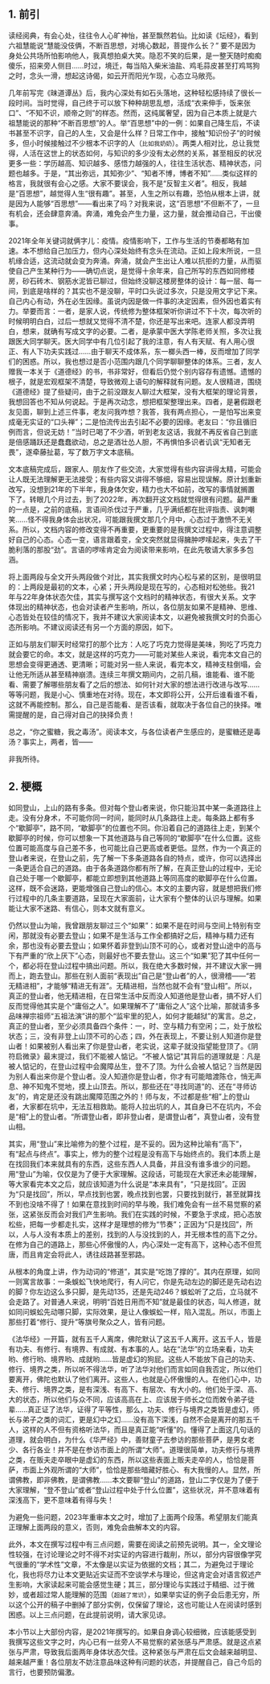 ## 1. 前引

读经阅典，有会心处，往往令人心旷神怡，甚至飘然若仙。比如读《坛经》，看到六祖慧能说“慧能没伎俩，不断百思想，对境心数起，菩提作么长？” 要不是因为身处公共场所怕影响他人，我真想拍桌大笑。隐忍不笑的后果，是一整天随时痴痴傻乐，招来旁人侧目……时过，境迁，每当陷入柴米油盐、鸡毛蒜皮甚至打鸡骂狗之时，念头一滑，想起这诗偈，如云开而阳光乍现，心态立马敞亮。

几年前写完《昧道谭丛》后，我内心深处有如石头落地，这种轻松感持续了很长一段时间。当时觉得，自己终于可以放下种种胡思乱想，活成“衣来伸手，饭来张口”、“不知不识，顺帝之则”的样态。然而，这纯属奢望，因为自己本质上就是六祖慧能说的那种“不断百思想”的人。举“百思想”中的一例：如果自己降生后，不读书甚至不识字，自己的人生，又会是什么样？日常工作中，接触“知识份子”的时候多，但小时候接触过不少根本不识字的人（` 比如我奶奶 `）。两类人相对比，总让我觉得，人活在这世上的状态如何，与知识的多少没有太必然的关系，甚至相反的状况更多一些：学历越高、知识越多、感悟力越强的人，往往生活状态、精神状态，问题也越多。于是，“其出弥远，其知弥少”、“知者不博，博者不知”……类似这样的格言，我就很有会心之感。大家不要误会，我不是“反智主义者”。相反，我越是“百思想”，越觉得人生“很有趣”。甚至，人生之所以有趣，恐怕从根本上讲，就是因为人能够“百思想”——看出来了吗？对我来说，这“百思想”不但断不了，一旦有机会，还会肆意奔涌。奔涌，难免会产生力量，这力量，就会推动自己，干出傻事。

2021年全年关键词就俩字儿：疫情。疫情影响下，工作与生活的节奏都略有加速。本不想给自己加压力，但内心深处始终有念头在流动。正如上段末所说，一旦机缘合适，这流动就会变为奔涌。奔涌，就会产生出让人难以抗拒的力量，从而驱使自己产生某种行为——确切点说，是觉得十余年来，自己所写的东西如同修楼房，砂石砖木、钢筋水泥皆已聊过，但始终没聊这楼房整体的设计：每一层、每一间，到底是啥样的？其实也不是没聊，平时口头说过多次，只是没用文字记下来。自己内心有动，外在必生因缘。虽说内因是做一件事的决定因素，但外因也着实有力。举要而言：一者，是家人说，传统修为整体框架听你讲过不下十次，每次听的时候明明白白，过后一想就又觉得不清不楚，你还是写出来吧。连家人都没弄明白，想来，就确有写成文字的必要。二者，是承蒙中医大学陈老师关照，多次让我跟医大同学聊天。医大同学中有几位引起了我的注意，有人有天赋、有人用心很正、有人下功夫实践过……由于聊天不成体系，东一榔头西一棒，反而增加了同学们的困惑。所以，我也想过是否小范围内跟几个同学聊聊整体的体系。三者，友人赠我一本关于《道德经》的书，书非常好，但看后仍觉个别内容存有遗憾。遗憾的根子，就是宏观框架不清楚，导致微观上语句的解释就有问题。友人很精进，围绕《道德经》提了些疑问，由于之前没跟友人聊过大框架，没有大框架的理论背景，我想回答也不知从何说起。于是再次动念，想把框架整理出来。四者，是暑假跟老友见面，聊到上述三件事，老友问我咋想？我答，我有两点担心，一是怕写出来变成毫无实证的“口头禅”；二是怕流传出去引起不必要的因缘。老友曰：“你且循旧例而言，但说无妨！”当时已喝了不少酒，听到老友这话，我就不再反省自己到底是倍感踊跃还是蠢蠢欲动，总之是酒壮怂人胆，不再惧怕多识者讥讽“无知者无畏”，遂牵藤扯葛，写了数万字文本底稿。

文本底稿完成后，跟家人、朋友作了些交流，大家觉得有些内容讲得太精，可能会让人既无法理解更无法接受；有些内容又讲得不够细，容易出现误解。原计划重新改写，没想到21年的下半年，我身体欠安，精力也大不如前，改写的事情就搁置下了。转眼几个月过去，到了2022年，再次翻开这文档就觉得很有问题。最严重的一点是，之前的底稿，言语间杀伐过于严重，几乎满纸都在批评指责、讽刺嘲笑……怪不得我身体会出状况，可能跟我撰文那几个月中，心态过于激愤不无关系。所以，文档内容的修改变得不再重要，更重要的是我撰文过程中，得注意调整好自己的心态。心态一变，语言跟着变，全文突然就显得臃肿啰嗦起来，失去了干脆利落的那股“劲”。言语的啰嗦肯定会为阅读带来影响，在此先敬请大家多多包涵。

将上面两段与全文开头两段做个对比，其实我撰文时内心松与紧的区别，是很明显的：上两段是最初的文本，心紧；开头两段是现在写的，心态相对松弛些。我21年与22年身体状态欠佳，其实与撰写这个文档时的精神状态，有很大关系。文字体现出的精神状态，也会对读者产生影响，所以，各位朋友如果不是精神、思维、心态皆处在较佳的情况下，我并不建议大家阅读本文，以避免被我撰文时的负面心态所影响。不建议阅读还有另一个方面的原因，如下。

正如与朋友们聊天时经常打的那个比方：人吃了巧克力觉得是美味，狗吃了巧克力就会要它的命。本文，就是这样的巧克力——可能对某些人来说，看完本文自己的思想会变得更通透、更清晰；可能对另一些人来说，看完本文，精神支柱倒塌，会让他无所适从甚至精神崩溃。连续三年撰文期间内，之前几稿，谁能看、谁不能看、需要了解哪些朋友看了之后的想法、如何针对大家的想法进行改进与改写……等等问题，我是小心、慎重地在对待。现在，本文即将公开，公开后谁看谁不看，这就不再能控制。那么，自己是否能看、是否该看，就取决于各位自己的抉择。唯需提醒的是，自己得对自己的抉择负责！

总之，“你之蜜糖，我之毒汤”。阅读本文，与各位读者产生感应的，是蜜糖还是毒汤？事实上，两者，皆——

非我所待。


## 2. 梗概

如同登山，上山的路有多条。但对每个登山者来说，你只能沿其中某一条道路往上走。没有分身术，不可能你同一时间，能同时从几条路往上走。每条路上都有多个“歇脚亭”，路不同，“歇脚亭”的位置也不同。你沿着自己的道路往上走，到某个歇脚亭的时候，你可以想象一下其他道路与自己等同的“歇脚亭”在什么位置。这些位置可能高度与自己差不多，也可能比自己更高或者更低。显然，作为一个真正的登山者来说，在登山之前，先了解一下多条道路各自的特点，或许，你可以选择出一条更适合自己的道路。由于各条道路你都有所了解，在真正登山的过程中，无论自己处于哪一个歇脚亭，都能立即想到其他道路上等同高度的歇脚亭在什么位置。这样，既不会迷路，更能增强自己登山的信心。本文的主要内容，就是想把我们修行过程中的几条主要道路，呈现在大家面前，让大家有个整体的认识与理解。如果能让大家不迷路、有信心，则本文就有意义。

仍然以登山为喻，我曾跟朋友聊过三个“如果”：如果不是在时间与空间上特别有空闲，那就没有必要去登山；如果不是生活与工作全都搞好之后，精神与精力还有余，那也没有必要去登山；如果怀着非登到山顶不可的心，或者对登山途中的高与下有严重的“欣上厌下”心态，则最好也不要去登山。这三个“如果”犯了其中任何一个，都必将在登山过程中搞出问题。所以，我在绝大多数时候，并不建议大家一拥而上，跑去登山。那些在别人面前“表现出”自己是“登山者”的人，很滑稽——“若无精进相”，才能够“精进无有涯”。无精进相，当然也就不会有“登山相”。所以，真正的登山者，他无精进相，在日常生活中反而没人知道他是登山者，搞不好人们反而觉得他其实是个“庸俗之人”。如果理解不了“庸俗之人”这个比喻，那就请多多品味禅宗祖师“五祖法演”讲的那个“监牢里的犯人，如何才能越狱”的寓言。总之，真正的登山者，至少必须具备四个条件：一，时、空与精力有空闲；二，处于放松状态；三，没有非登上山顶不可的心态；四，外在表现上，不要让别人知道你是登山者！如果被别人看出来了你是登山者，老实说，这辈子就没指望能登顶了。《阴符启微录》最末提过，我们不能被人惦记。“不被人惦记”其背后的道理就是：凡是被人惦记的，在登山过程中会魔障丛生，登不了顶。为什么会被人惦记？当然是因为别人看出来你是个登山者。没人知道你是登山者，你才有可能暗渡陈仓，悄无声息、神不知鬼不觉地，摸上山顶去。所以，那些还在“寻找同道”的、还在“寻师访友”的，肯定是还没有跳出魔障范围之外的！师与友，不过都是些“相”上的登山者，大家都在坑中，无法互相救助。能将人拉出坑的人，其自身已不在坑内，不会是“相”上的登山者。“所谓登山者，即非登山者，是谓登山者”，真登山者，没有登山相。

其实，用“登山”来比喻修为的整个过程，是不妥的。因为这种比喻有“高下”，有“起点与终点”。事实上，修为的整个过程是没有高下与始终点的。我们本质上是在找回我们本来就具有的东西，这些东西人人具备，并且没有谁多谁少的问题。用“登山”为喻，仅仅是为了便于大家理解。这段话，可能现在大家还未必能理解，等大家看完本文之后，就应该知道为什么说是“本来具有”，“只是找回”。正因为“只是找回”，所以，早点找到也罢，晚点找到也罢，只要找到就行，甚至就算找不到也没啥不得了！如果在意找到时间的早与晚，我们难免会有一丝不易觉察的紧张，这紧张反而会对我们产生影响。我们在实践的时候，不要急于求成，把心态放松些，把每一步都走扎实，这样才是理想的修为“节奏”；正因为“只是找回”，所以，人与人没有本质上的差别，找到的人与没找到的人，并无根本性的高下之分。在修为自己的道路上，那些心怀傲慢的人，内心深处一定有高下，这种心态不但荒唐，而且肯定会将此人，诱往歧路甚至邪路。

从根本的角度上讲，作为动词的“修道”，其实是“吃饱了撑的”。其内在原理，如同一则寓言故事：一条蜈蚣飞快地爬行，有人问它，你是先动左边的脚还是先动右边的脚？你左边这么多只脚，是先动135，还是先动246？蜈蚣听了之后，立马就不会走路了。对普通人来说，明明“百姓日用而不知”就是最佳的状态，叫人修道，就如同问蜈蚣先动哪只脚，实际效果，是让人像蜈蚣一样，陷入混乱。所以，市面上那些打着“修行、提升”等旗号聚众之人，皆有问题。

《法华经》一开篇，就有五千人离席，佛陀默认了这五千人离开。这五千人，皆是有功夫、有修行、有境界、有成就、有本事的人。站在“法华”的立场来看，功夫哟、修行哟、境界哟、成就哟……皆是虚幻的狗屁。这些人不能放下自己的功夫、修行、境界之类，所以听不得法华，听了法华对他们而言如同自我否定，所以他们要离开，佛陀也默认了他们离开。这些人，也就是心怀傲慢的人。在他们心中，功夫、修行、境界之类，是有深浅、有高下、有层次、有大小的。他们处于深、高、大的状态，所以他们与众不同，应该高高在上、应该居于师长之位而敇令弟子徒辈……真正证了法华，证得了平等性，那么，功夫、修行与境界之类皆是虚幻，师长与弟子之类的词汇，更是幻中之幻……没有高下深浅，自然不会是离开的那五千人，这样的人不但有资格听法华，而且是真正能“听懂”的。懂得了上面这几句话的道理，就会明白，为什么《华严经》中，善财童子去参访的那些菩萨，是男女老少、各行各业！并不是在参访市面上的所谓“大师”。道理很简单，功夫修行与境界之类，在贩夫走卒眼中是虚幻的东西，所以这些表面上贩夫走卒的人，恰恰是菩萨，市面上外观所谓的“大师”，恰恰是那些暗藏好胜心、有大我慢的人。显然，所谓佛教，即非佛教，是谓佛教……本文要聊“登山”的道路，登山二字仅是为了便于大家理解，“登不登山”或者“登山过程中处于什么位置”，这些状况，并不意味着有深浅高下，更不意味着有得与失！

为避免一些问题，2023年重审本文之时，增加了上面两个段落。希望朋友们能真正理解上面两段的意义，否则，难免会曲解本文的内容。

此外，本文在撰写过程中有三点问题，需要在阅读之前预先说明。其一，全文理论性较强，在讨论理论之时不得不对实证的内容进行裁削，所以，部分内容很像学究气很重的“学术性”文章，不太像是以实证为依据的文档；其二，为避免过于理论化，我也将尽力让本文更贴近实证而不空谈学术与理论，但这肯定会对语言叙述产生影响，大家读起来可能会感觉生硬；其三，部分理论与实践过于精细、过于微妙，或者超过常人能理解的范围（`超越了常识`），如果举实证的例子会后患无穷，所以这个公开的稿子中删掉了部分实例，仅保留了理论，这也可能让人在阅读时感到困惑。以上三点问题，在此提前说明，请大家见谅。

本小节以上大部份内容，是2021年撰写的。如果自身调心较细微，应该能感受到我撰写这些文字之时，内心已有一丝旁人不易觉察的紧张感与严肃感。就是这点紧张与严肃，导致我后面两年身体状态欠佳。这种紧张与严肃在后文会越来越明显、越来越严重！各位朋友不妨注意品味这种有问题的状态，并提醒自己，自己今后的言行，也要预防偏激。
